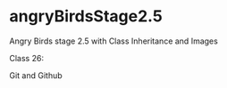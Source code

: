 # angryBirdsStage2.5
Angry Birds stage 2.5 with Class Inheritance and Images

Class 26:

Git and Github
